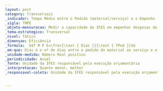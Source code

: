 ```yaml
---
layout: post
category: Transversais
_indicador: Tempo Médio entre o Pedido (material/serviço) e o Empenho 
_sigla: TMPE
_objeto-mensuracao: Medir a capacidade da IFES em empenhar despesas de material/serviço solicitado
_tema-estrategico: Transversal
_nivel: Tático
_dimensao: Eficiência
_formula:  $$T M P E=\frac{\text { Dias }}{\text { TPed }}$$ 
_em-que: Dias é o nº de dias entre o pedido do material ou serviço e o empenho; e TPed é o nº total de pedidos de material ou serviço.
_unidade-medida: Número Real positivo
_periodicidade: Anual
_fonte: Unidade da IFES responsável pela execução orçamentária
_interpretacao: Quanto menor, melhor
_responsavel-coleta: Unidade da IFES responsável pela execução orçamentária


---
```

